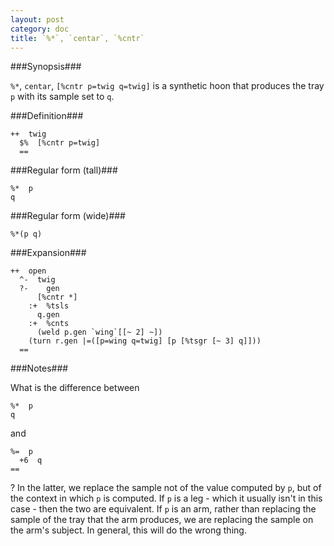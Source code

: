 ```yaml
---
layout: post
category: doc
title: `%*`, `centar`, `%cntr`
---
```


###Synopsis###

`%*`, `centar`, `[%cntr p=twig q=twig]` is a synthetic hoon that
produces the tray `p` with its sample set to `q`.

###Definition###

    ++  twig  
      $%  [%cntr p=twig]
      ==

###Regular form (tall)###

    %*  p
    q

###Regular form (wide)###

    %*(p q)

###Expansion###
    
    ++  open
      ^-  twig
      ?-    gen
          [%cntr *]
        :+  %tsls
          q.gen
        :+  %cnts
          (weld p.gen `wing`[[~ 2] ~])
        (turn r.gen |=([p=wing q=twig] [p [%tsgr [~ 3] q]]))
      ==

###Notes###

What is the difference between 

    %*  p
    q

and

    %=  p 
      +6  q
    ==

?  In the latter, we replace the sample not of the value computed
by `p`, but of the context in which `p` is computed.  If `p` is a
leg - which it usually isn't in this case - then the two are
equivalent.  If `p` is an arm, rather than replacing the sample
of the tray that the arm produces, we are replacing the sample on
the arm's subject.  In general, this will do the wrong thing.
